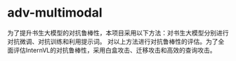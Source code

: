 # adv-multimodal
为了提升书生大模型的对抗鲁棒性，本项目采用以下方法：对书生大模型分别进行对抗微调、对抗训练和利用提示词。
对以上方法进行对抗鲁棒性的评估。为了全面评估InternVL的对抗鲁棒性，采用白盒攻击、迁移攻击和高效的查询攻击。
